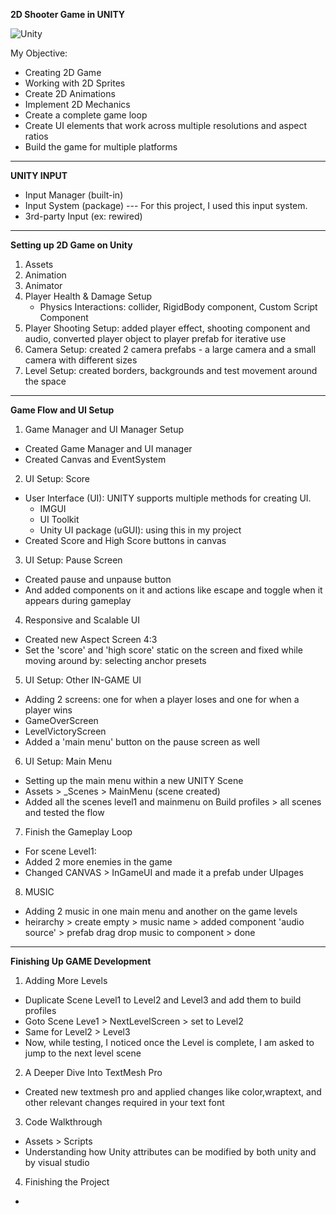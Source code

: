 **2D Shooter Game in UNITY** 

![Unity](https://img.shields.io/badge/Unity-100000?style=for-the-badge&logo=unity&logoColor=white)

My Objective:
- Creating 2D Game
- Working with 2D Sprites
- Create 2D Animations
- Implement 2D Mechanics
- Create a complete game loop
- Create UI elements that work across multiple resolutions and aspect ratios
- Build the game for multiple platforms

___

**UNITY INPUT**
- Input Manager (built-in)
- Input System (package) --- For this project, I used this input system.
- 3rd-party Input (ex: rewired)

___

**Setting up 2D Game on Unity**

1. Assets
2. Animation
3. Animator
4. Player Health & Damage Setup
   -  Physics Interactions: collider, RigidBody component, Custom Script Component
5. Player Shooting Setup: added player effect, shooting component and audio, converted player object to player prefab for iterative use
6. Camera Setup: created 2 camera prefabs - a large camera and a small camera with different sizes
7. Level Setup: created borders, backgrounds and test movement around the space

___

**Game Flow and UI Setup**

1. Game Manager and UI Manager Setup
- Created Game Manager and UI manager
- Created Canvas and EventSystem

2. UI Setup: Score
-  User Interface (UI): UNITY supports multiple methods for creating UI.
   + IMGUI
   + UI Toolkit
   + Unity UI package (uGUI): using this in my project
- Created Score and High Score buttons in canvas

3. UI Setup: Pause Screen
-  Created pause and unpause button
-  And added components on it and actions like escape and toggle when it appears during gameplay

4. Responsive and Scalable UI
-  Created new Aspect Screen 4:3
-  Set the 'score' and 'high score' static on the screen and fixed while moving around by: selecting anchor presets

5. UI Setup: Other IN-GAME UI
-  Adding 2 screens: one for when a player loses and one for when a player wins
-  GameOverScreen
-  LevelVictoryScreen
-  Added a 'main menu' button on the pause screen as well

6. UI Setup: Main Menu
-  Setting up the main menu within a new UNITY Scene
-  Assets > _Scenes > MainMenu (scene created)
-  Added all the scenes level1 and mainmenu on Build profiles > all scenes and tested the flow

7. Finish the Gameplay Loop
-  For scene Level1:
-  Added 2 more enemies in the game
-  Changed CANVAS > InGameUI and made it a prefab under UIpages

8. MUSIC
-  Adding 2 music in one main menu and another on the game levels
-  heirarchy > create empty > music name > added component 'audio source' > prefab drag drop music to component > done

___

**Finishing Up GAME Development**

1. Adding More Levels
-  Duplicate Scene Level1 to Level2 and Level3 and add them to build profiles
-  Goto Scene Leve1 > NextLevelScreen > set to Level2
-  Same for Level2 > Level3
-  Now, while testing, I noticed once the Level is complete, I am asked to jump to the next level scene

2. A Deeper Dive Into TextMesh Pro
-  Created new textmesh pro and applied changes like color,wraptext, and other relevant changes required in your text font

3. Code Walkthrough
-  Assets > Scripts
-  Understanding how Unity attributes can be modified by both unity and by visual studio

4. Finishing the Project
-  



